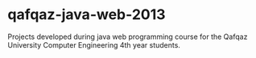 qafqaz-java-web-2013
====================

Projects developed during java web programming course for the Qafqaz University Computer Engineering 4th year students.
